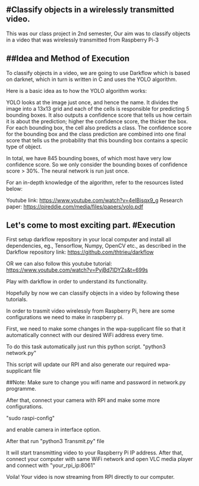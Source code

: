 #Classify objects in a wirelessly transmitted video.
---
This was our class project in 2nd semester,
Our aim was to classify objects in a video that was wirelessly transmitted from Raspberry Pi-3

##Idea and Method of Execution
---
To classify objects in a video, we are going to use Darkflow which is based on darknet, which in turn is written in C and uses the YOLO algorithm.

Here is a basic idea as to how the YOLO algorithm works:

YOLO looks at the image just once, and hence the name. It divides the image into a 13x13 grid and each of the cells is responsible for predicting 5 bounding boxes. It also outputs a confidence score that tells us how certain it is about the prediction; higher the confidence score, the thicker the box. For each bounding box, the cell also predicts a class. The confidence score for the bounding box and the class prediction are combined into one final score that tells us the probability that this bounding box contains a speciic type of object. 

In total, we have 845 bounding boxes, of which most have very low confidence score. So we only consider the bounding boxes of confidence score > 30%. The neural network is run just once.

For an in-depth knowledge of the algorithm, refer to the resources listed below:

Youtube link: https://www.youtube.com/watch?v=4eIBisqx9_g
Research paper: https://pjreddie.com/media/files/papers/yolo.pdf

Let's come to most exciting part.
#Execution
---
First setup darkflow repository in your local computer and install all dependencies, eg., Tensorflow, Numpy, OpenCV etc., as described in the Darkflow repository link: https://github.com/thtrieu/darkflow

OR we can also follow this youtube tutorial: https://www.youtube.com/watch?v=PyjBd7IDYZs&t=699s

Play with darkflow in order to understand its functionality.

Hopefully by now we can classify objects in a video by following these tutorials.

In order to trasmit video wirelessly from Raspberry Pi, here are some configurations we need to make in raspberry pi.

First, we need to make some changes in the wpa-supplicant file so that it automatically connect with our desired WiFi address every time.

To do this task automatically just run this python script.
"python3 network.py"

This script will update our RPI and also generate our required wpa-supplicant file

##Note: Make sure to change you wifi name and password in network.py programme.

After that, connect your camera with RPI and make some more configurations.

"sudo raspi-config"

and enable camera in interface option.

After that run
"python3 Transmit.py" file
 
It will start transmitting video to your Raspberry Pi IP address. After that, connect your computer with same WiFi network and open VLC media player and connect with "your_rpi_ip:8061"

Voila! Your video is now streaming from RPI directly to our computer.




